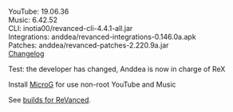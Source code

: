 YouTube: 19.06.36  
Music: 6.42.52  
CLI: inotia00/revanced-cli-4.4.1-all.jar  
Integrations: anddea/revanced-integrations-0.146.0a.apk  
Patches: anddea/revanced-patches-2.220.9a.jar  
[Changelog](https://github.com/anddea/revanced-patches/releases/tag/v2.220.9a)  

Test: the developer has changed, Anddea is now in charge of ReX  

Install [MicroG](https://github.com/WSTxda/MicroG-RE/releases/latest) for use non-root YouTube and Music  

See [builds for ReVanced](https://github.com/kevinr99089/ReVanced.Builder/releases/latest).  
